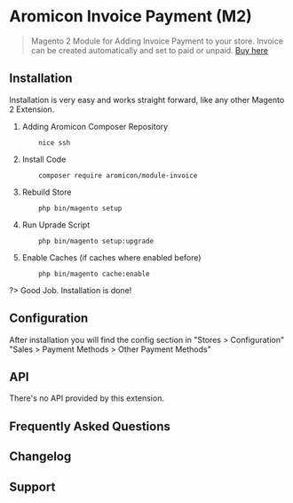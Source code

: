 # Aromicon Invoice Payment (M2)

> Magento 2 Module for Adding Invoice Payment to your store. Invoice can be created automatically and set to paid or unpaid. [Buy here](https://www.aromicon.de/magento-download-extensions-modules/de/magento-2-invoice-payment.html ':ignore')

## Installation
Installation is very easy and works straight forward, like any other Magento 2 Extension.
1. Adding Aromicon Composer Repository
	```
		nice ssh 
	```
1. Install Code
	```
		composer require aromicon/module-invoice
	```
1. Rebuild Store
	```
		php bin/magento setup
	```
1. Run Uprade Script
	```
		php bin/magento setup:upgrade
	```
1. Enable Caches (if caches where enabled before)
	```
		php bin/magento cache:enable
	```

?> Good Job. Installation is done!

## Configuration
After installation you will find the config section in "Stores > Configuration" "Sales > Payment Methods > Other Payment Methods"

## API
There's no API provided by this extension.

## Frequently Asked Questions

## Changelog

## Support